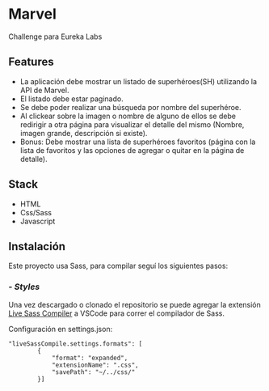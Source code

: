 # Marvel 

Challenge para Eureka Labs

## Features
  - La aplicación debe mostrar un listado de superhéroes(SH) utilizando la API de Marvel.
  - El listado debe estar paginado.
  - Se debe poder realizar una búsqueda por nombre del superhéroe.
  - Al clickear sobre la imagen o nombre de alguno de ellos se debe redirigir a otra página para visualizar el detalle del mismo (Nombre, imagen grande, descripción si existe).
  - Bonus: Debe mostrar una lista de superhéroes favoritos (página con la lista de favoritos y las opciones de agregar o quitar en la página de detalle).

## Stack
- HTML
- Css/Sass
- Javascript
## Instalación
Este proyecto usa Sass, para compilar seguí los siguientes pasos:
### - *Styles*
Una vez descargado o clonado el repositorio se puede agregar la extensión [Live Sass Compiler](https://marketplace.visualstudio.com/items?itemName=ritwickdey.live-sass) a VSCode para correr el compilador de Sass.

Configuración en settings.json:

```
"liveSassCompile.settings.formats": [
		{
			"format": "expanded",
			"extensionName": ".css",
			"savePath": "~/../css/"
		}]
```
